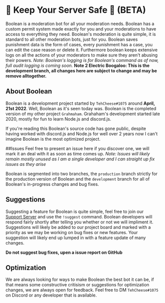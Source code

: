 # 🔨 Keep Your Server Safe 🔨 (BETA)
Boolean is a moderation bot for all your moderation needs. Boolean has a custom permit system made exactly for you and your moderations to have access to everything they need.
Boolean's moderation is quite simple, it is standard to all other moderation bots, just for you. Boolean saves punishment data is the form of cases, every punishment has a case, you can edit the case reason or delete it. Furthermore boolean keeps extensive logs on all the actions of your moderators to make sure they aren't abusing their powers.
*Note: Boolean's logging is for Boolean's command as of now, full audit logging is coming soon.*
**Note 2 Electric Boogaloo: This is the development branch, all changes here are subject to change and may be remove alltogether.**

## About Boolean

Boolean is a development project started by `TehCheese#1075` around **April, 21st 2022**. Well, Boolean as it's seen today was.
Boolean is the completed version of my other project `Grahmaham`. Grahaham's development started late 2020, mostly for fun to learn Node.js and discord.js.

If you're reading this Boolean's source code has gone public, despite having worked with discord.js and Node.js for well over 2 years now I can't imagine Boolean is the most optimized project.

##Issues
Feel free to present an issue here if you discover one, we will mark it an deal with it as soon as time comes up.
*Note: Issues will likely remain mostly unused as I am a single developer and I can straight up fix issues as they arise*

Boolean is segmented into two branches, the `production` branch strictly for the production version of Boolean and the `development` branch for all of Boolean's in-progress changes and bug fixes.

## Suggestions
Suggesting a feature for Boolean is quite simple, feel free to join our [Support Server](https://discord.gg/G2EhQCZZfh) and use the `!suggest` command. Boolean developers will respond fairly shortly after telling you whether or not we will impliment it.
Suggestions will likely be added to our project board and marked with a priority as we may be working on bug fixes or new features. Your suggestion will likely end up lumped in with a feature update of many changes.

**Do not suggest bug fixes, upen a issue report on GitHub**

## Optimization
We are always looking for ways to make Boolean the best bot it can be, if that means some constructive critisism or suggestions for optimization changes, we are always open for feedback. Feel free to DM `TehCheese#1075` on Discord or any developer that is available.
